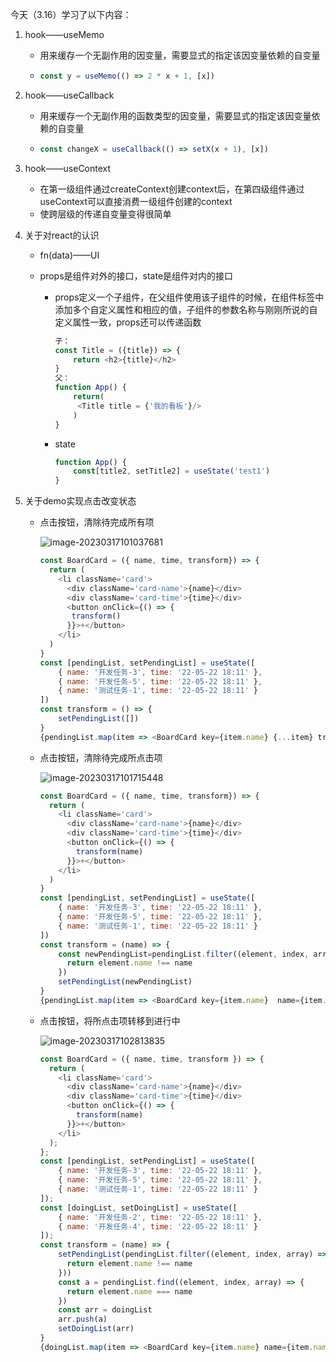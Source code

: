 今天（3.16）学习了以下内容：

1. hook——useMemo

   - 用来缓存一个无副作用的因变量，需要显式的指定该因变量依赖的自变量

   - ```js
     const y = useMemo(() => 2 * x + 1, [x])
     ```

2. hook——useCallback

   - 用来缓存一个无副作用的函数类型的因变量，需要显式的指定该因变量依赖的自变量

   - ```js
     const changeX = useCallback(() => setX(x + 1), [x])
     ```

3. hook——useContext

   - 在第一级组件通过createContext创建context后，在第四级组件通过useContext可以直接消费一级组件创建的context
   - 使跨层级的传递自变量变得很简单

4. 关于对react的认识

   - fn(data)——UI

   - props是组件对外的接口，state是组件对内的接口

     - props定义一个子组件，在父组件使用该子组件的时候，在组件标签中添加多个自定义属性和相应的值，子组件的参数名称与刚刚所说的自定义属性一致，props还可以传递函数

       ```js
       子：
       const Title = ({title}) => {
           return <h2>{title}</h2>
       }
       父：
       function App() {
           return(
           	<Title title = {'我的看板'}/>
           )
       }
       ```

     - state

       ```js
       function App() {
           const[title2, setTitle2] = useState('test1')
       }
       ```

5. 关于demo实现点击改变状态

   - 点击按钮，清除待完成所有项

     ![image-20230317101037681](C:\Users\28346\AppData\Roaming\Typora\typora-user-images\image-20230317101037681.png)

     ```js
     const BoardCard = ({ name, time, transform}) => {
       return (
         <li className='card'>
           <div className='card-name'>{name}</div>
           <div className='card-time'>{time}</div>
           <button onClick={() => {
           	transform()
           }}>+</button>
         </li>
       )
     }
     const [pendingList, setPendingList] = useState([
         { name: '开发任务-3', time: '22-05-22 18:11' },
         { name: '开发任务-5', time: '22-05-22 18:11' },
         { name: '测试任务-1', time: '22-05-22 18:11' }
     ])
     const transform = () => {
         setPendingList([])
     }
     {pendingList.map(item => <BoardCard key={item.name} {...item} transform={transform}/>)}
     ```

   - 点击按钮，清除待完成所点击项

     ![image-20230317101715448](C:\Users\28346\AppData\Roaming\Typora\typora-user-images\image-20230317101715448.png)

     ```js
     const BoardCard = ({ name, time, transform}) => {
       return (
         <li className='card'>
           <div className='card-name'>{name}</div>
           <div className='card-time'>{time}</div>
           <button onClick={() => {
             transform(name)
           }}>+</button>
         </li>
       )
     }
     const [pendingList, setPendingList] = useState([
         { name: '开发任务-3', time: '22-05-22 18:11' },
         { name: '开发任务-5', time: '22-05-22 18:11' },
         { name: '测试任务-1', time: '22-05-22 18:11' }
     ])
     const transform = (name) => {
         const newPendingList=pendingList.filter((element, index, array) => {
           return element.name !== name
         })
         setPendingList(newPendingList)
     }
     {pendingList.map(item => <BoardCard key={item.name}  name={item.name} time={item.time} transform={transform}/>)}
     ```

   - 点击按钮，将所点击项转移到进行中

     ![image-20230317102813835](C:\Users\28346\AppData\Roaming\Typora\typora-user-images\image-20230317102813835.png)

     ```js
     const BoardCard = ({ name, time, transform }) => {
       return (
         <li className='card'>
           <div className='card-name'>{name}</div>
           <div className='card-time'>{time}</div>
           <button onClick={() => {
             transform(name)
           }}>+</button>
         </li>
       );
     };
     const [pendingList, setPendingList] = useState([
         { name: '开发任务-3', time: '22-05-22 18:11' },
         { name: '开发任务-5', time: '22-05-22 18:11' },
         { name: '测试任务-1', time: '22-05-22 18:11' }
     ]);
     const [doingList, setDoingList] = useState([
         { name: '开发任务-2', time: '22-05-22 18:11' },
         { name: '开发任务-4', time: '22-05-22 18:11' }
     ]);
     const transform = (name) => {
         setPendingList(pendingList.filter((element, index, array) => {
           return element.name !== name
         }))
         const a = pendingList.find((element, index, array) => {
           return element.name === name
         })
         const arr = doingList
         arr.push(a)
         setDoingList(arr)
     }
     {doingList.map(item => <BoardCard key={item.name} name={item.name} time={item.time} transform={transform}/>)}
     ```

     